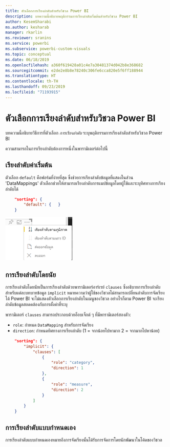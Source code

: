 ```yaml
---
title: ตัวเลือกการเรียงลำดับสำหรับวิชวล Power BI
description: บทความนี้อธิบายพฤติกรรมการเรียงลำดับเริ่มต้นสำหรับวิชวล Power BI
author: KesemSharabi
ms.author: kesharab
manager: rkarlin
ms.reviewer: sranins
ms.service: powerbi
ms.subservice: powerbi-custom-visuals
ms.topic: conceptual
ms.date: 06/18/2019
ms.openlocfilehash: a360f619428a01c4e7a30481374d042b8e368682
ms.sourcegitcommit: e2de2e8b8e78240c306fe6cca820e5f6ff188944
ms.translationtype: HT
ms.contentlocale: th-TH
ms.lasthandoff: 09/23/2019
ms.locfileid: "71193915"
---
```

# <a name="sorting-options-for-power-bi-visuals"></a>ตัวเลือกการเรียงลำดับสำหรับวิชวล Power BI

บทความนี้อธิบายวิธีการที่ตัวเลือก *การเรียงลำดับ* ระบุพฤติกรรมการเรียงลำดับสำหรับวิชวล Power BI 

ความสามารถในการเรียงลำดับต้องการหนึ่งในพารามิเตอร์ต่อไปนี้

## <a name="default-sorting"></a>เรียงลำดับค่าเริ่มต้น

ตัวเลือก `default` คือฟอร์มที่ง่ายที่สุด ซึ่งช่วยการเรียงลำดับข้อมูลที่แสดงในส่วน 'DataMappings' ตัวเลือกช่วยให้สามารถเรียงลำดับการแมปข้อมูลโดยผู้ใช้และระบุทิศทางการเรียงลำดับได้

```json
    "sorting": {
        "default": {   }
    }
```

![ตัวเลือกการเรียงลำดับในเมนูบริบท](./media/sorting.png)

## <a name="implicit-sorting"></a>การเรียงลำดับโดยนัย

การเรียงลำดับโดยนัยเป็นการเรียงลำดับด้วยพารามิเตอร์อาร์เรย์ `clauses` ซึ่งอธิบายการเรียงลำดับสำหรับแต่ละบทบาทข้อมูล `implicit` หมายความว่าผู้ใช้ของวิชวลไม่สามารถเปลี่ยนลำดับการจัดเรียงได้ Power BI จะไม่แสดงตัวเลือกการเรียงลำดับในเมนูของวิชวล อย่างไรก็ตาม Power BI จะเรียงลำดับข้อมูลสอดคล้องกับการตั้งค่าที่ระบุ

พารามิเตอร์ `clauses` สามารถประกอบด้วยอ็อบเจ็กต์ ๆ ที่มีพารามิเตอร์สองตัว:

- `role`: กำหนด `DataMapping` สำหรับการจัดเรียง
- `direction`: กำหนดทิศทางการเรียงลำดับ (1 = จากน้อยไปหามาก 2 = จากมากไปหาน้อย)

```json
    "sorting": {
        "implicit": {
            "clauses": [
                {
                    "role": "category",
                    "direction": 1
                },
                {
                    "role": "measure",
                    "direction": 2
                }
            ]
        }
    }
```

## <a name="custom-sorting"></a>การเรียงลำดับแบบกำหนดเอง

การเรียงลำดับแบบกำหนดเองหมายถึงการจัดเรียงนั้นได้รับการจัดการโดยนักพัฒนาในโค้ดของวิชวล
